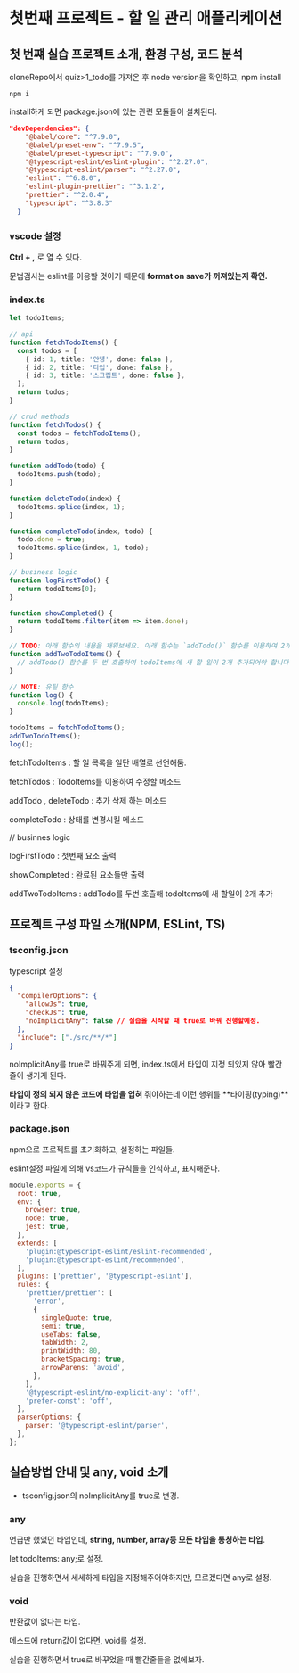 # 첫번째 프로젝트 - 할 일 관리 애플리케이션

## 첫 번쨰 실습 프로젝트 소개, 환경 구성, 코드 분석

cloneRepo에서 quiz>1_todo를 가져온 후 node version을 확인하고, npm install

```shell
npm i
```

install하게 되면 package.json에 있는 관련 모듈들이 설치된다.

```json
"devDependencies": {
    "@babel/core": "^7.9.0",
    "@babel/preset-env": "^7.9.5",
    "@babel/preset-typescript": "^7.9.0",
    "@typescript-eslint/eslint-plugin": "^2.27.0",
    "@typescript-eslint/parser": "^2.27.0",
    "eslint": "^6.8.0",
    "eslint-plugin-prettier": "^3.1.2",
    "prettier": "^2.0.4",
    "typescript": "^3.8.3"
  }
```



### vscode 설정

**Ctrl + ,** 로 열 수 있다.

문법검사는 eslint를 이용할 것이기 때문에 **format on save가 꺼져있는지 확인.**



### index.ts

```typescript
let todoItems;

// api
function fetchTodoItems() {
  const todos = [
    { id: 1, title: '안녕', done: false },
    { id: 2, title: '타입', done: false },
    { id: 3, title: '스크립트', done: false },
  ];
  return todos;
}

// crud methods
function fetchTodos() {
  const todos = fetchTodoItems();
  return todos;
}

function addTodo(todo) {
  todoItems.push(todo);
}

function deleteTodo(index) {
  todoItems.splice(index, 1);
}

function completeTodo(index, todo) {
  todo.done = true;
  todoItems.splice(index, 1, todo);
}

// business logic
function logFirstTodo() {
  return todoItems[0];
}

function showCompleted() {
  return todoItems.filter(item => item.done);
}

// TODO: 아래 함수의 내용을 채워보세요. 아래 함수는 `addTodo()` 함수를 이용하여 2개의 새 할 일을 추가하는 함수입니다.
function addTwoTodoItems() {
  // addTodo() 함수를 두 번 호출하여 todoItems에 새 할 일이 2개 추가되어야 합니다.
}

// NOTE: 유틸 함수
function log() {
  console.log(todoItems);
}

todoItems = fetchTodoItems();
addTwoTodoItems();
log();

```

fetchTodoItems : 할 일 목록을 일단 배열로 선언해둠.

fetchTodos : TodoItems를 이용하여 수정할 메소드

addTodo , deleteTodo : 추가 삭제 하는 메소드

completeTodo : 상태를 변경시킬 메소드

// businnes logic

logFirstTodo : 첫번째 요소 출력

showCompleted : 완료된 요소들만 출력

addTwoTodoItems : addTodo를 두번 호출해 todoItems에 새 할일이 2개 추가



## 프로젝트 구성 파일 소개(NPM, ESLint, TS)

### tsconfig.json

typescript 설정

```json
{
  "compilerOptions": {
    "allowJs": true,
    "checkJs": true,
    "noImplicitAny": false // 실습을 시작할 때 true로 바꿔 진행할예정.
  },
  "include": ["./src/**/*"]
}
```

noImplicitAny를 true로 바꿔주게 되면, index.ts에서 타입이 지정 되있지 않아 빨간 줄이 생기게 된다.

**타입이 정의 되지 않은 코드에 타입을 입혀** 줘야하는데 이런 행위를 **타이핑(typing)**이라고 한다.



### package.json

npm으로 프로젝트를 초기화하고, 설정하는 파일들.

eslint설정 파일에 의해 vs코드가 규칙들을 인식하고, 표시해준다.

```js
module.exports = {
  root: true,
  env: {
    browser: true,
    node: true,
    jest: true,
  },
  extends: [
    'plugin:@typescript-eslint/eslint-recommended',
    'plugin:@typescript-eslint/recommended',
  ],
  plugins: ['prettier', '@typescript-eslint'],
  rules: {
    'prettier/prettier': [
      'error',
      {
        singleQuote: true,
        semi: true,
        useTabs: false,
        tabWidth: 2,
        printWidth: 80,
        bracketSpacing: true,
        arrowParens: 'avoid',
      },
    ],
    '@typescript-eslint/no-explicit-any': 'off',
    'prefer-const': 'off',
  },
  parserOptions: {
    parser: '@typescript-eslint/parser',
  },
};
```



## 실습방법 안내 및 any, void 소개

* tsconfig.json의 noImplicitAny를 true로 변경.



### any

언급만 했었던 타입인데, **string, number, array등 모든 타입을 통칭하는 타입**.

let todoItems: any;로 설정.

실습을 진행하면서 세세하게 타입을 지정해주어야하지만, 모르겠다면 any로 설정.



### void

반환값이 없다는 타입.

메소드에 return값이 없다면, void를 설정.



실습을 진행하면서 true로 바꾸었을 때 빨간줄들을 없에보자.

